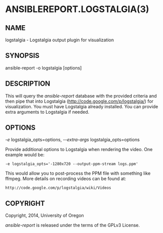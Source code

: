 ANSIBLEREPORT.LOGSTALGIA(3)
===========================

NAME
----
logstalgia - Logstalgia output plugin for visualization

SYNOPSIS
--------
ansible-report -o logstalgia [options]

DESCRIPTION
-----------

This will query the *ansible-report* database with the provided criteria
and then pipe that into Logstalgia (http://code.google.com/p/logstalgia/) 
for visualization.  You must have Logstalgia already installed.  You can
provide extra arguments to Logstalgia if needed.

OPTIONS
-------

*-e* logstalgia_opts=options, *--extra-args* logstalgia_opts=options

Provide additional options to Logstalgia when rendering the video.  One
example would be:

    -e logstalgia_opts='-1280x720 --output-ppm-stream logs.ppm'

This would allow you to post-process the PPM file with something like
ffmpeg.  More details on recording videos can be found at:

    http://code.google.com/p/logstalgia/wiki/Videos    

COPYRIGHT
---------

Copyright, 2014, University of Oregon

*ansible-report* is released under the terms of the GPLv3 License.
